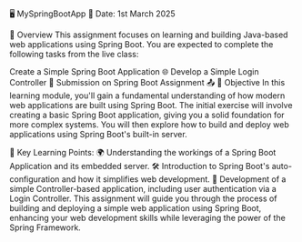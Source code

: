 🖥️ MySpringBootApp
📅 Date: 1st March 2025

🚀 Overview
This assignment focuses on learning and building Java-based web applications using Spring Boot. You are expected to complete the following tasks from the live class:

Create a Simple Spring Boot Application 🌐
Develop a Simple Login Controller 🔐
Submission on Spring Boot Assignment 📤
🎯 Objective
In this learning module, you'll gain a fundamental understanding of how modern web applications are built using Spring Boot. The initial exercise will involve creating a basic Spring Boot application, giving you a solid foundation for more complex systems. You will then explore how to build and deploy web applications using Spring Boot's built-in server.

🔑 Key Learning Points:
🌍 Understanding the workings of a Spring Boot Application and its embedded server.
🛠️ Introduction to Spring Boot's auto-configuration and how it simplifies web development.
📝 Development of a simple Controller-based application, including user authentication via a Login Controller.
This assignment will guide you through the process of building and deploying a simple web application using Spring Boot, enhancing your web development skills while leveraging the power of the Spring Framework.
